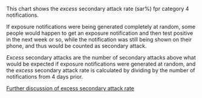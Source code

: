This chart shows the *excess* secondary attack rate (sar%) fpr category 4 notifications.

If exposure notifications were being generated completely at random, some people would happen to get an exposure notification and then test positive in the next week or so, while the notification was still being shown on their phone, and thus would be counted as secondary attack.

*Excess* secondary attacks are the number of secondary attacks above what would be expected if exposure notifications were generated at random, and the *excess* secondary attack rate is calculated by dividing by the number of notifications from 4 days prior. 

[Further discussion of excess secondary attack rate](https://docs.google.com/document/d/1V3lKaLCNBNwuUfEcwhyyVVQOwafHmC78iMICZPraOUk/edit?usp=sharing)
